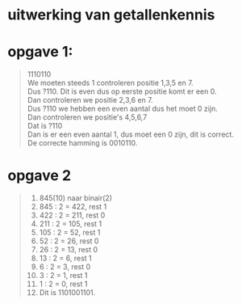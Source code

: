 # uitwerking van getallenkennis
# opgave 1:
> 1110110<br>
> We moeten steeds 1 controleren positie 1,3,5 en 7.<br>
> Dus ?110.
> Dit is even dus op eerste positie komt er een 0.<br>
> Dan controleren we positie 2,3,6 en 7.<br>
> Dus ?110 we hebben een even aantal dus het moet 0 zijn.<br>
> Dan controleren we positie's 4,5,6,7<br>
> Dat is ?110<br>
> Dan is er een even aantal 1, dus moet een 0 zijn, dit is correct.<br>
> De correcte hamming is 0010110.<br>
# opgave 2
> 1) 845(10) naar binair(2)<br>
> 2) 845 : 2 = 422, rest 1<br>
> 3) 422 : 2 = 211, rest 0<br>
> 4) 211 : 2 = 105, rest 1<br>
> 5) 105 : 2 = 52, rest 1<br>
> 6) 52 : 2 = 26, rest 0<br>
> 7) 26 : 2 = 13, rest 0<br>
> 8) 13 : 2 = 6, rest 1<br>
> 9) 6 : 2 = 3, rest 0<br>
> 10) 3 : 2 = 1, rest 1<br>
> 11) 1 : 2 = 0, rest 1<br>
> 12) Dit is 1101001101.<br>